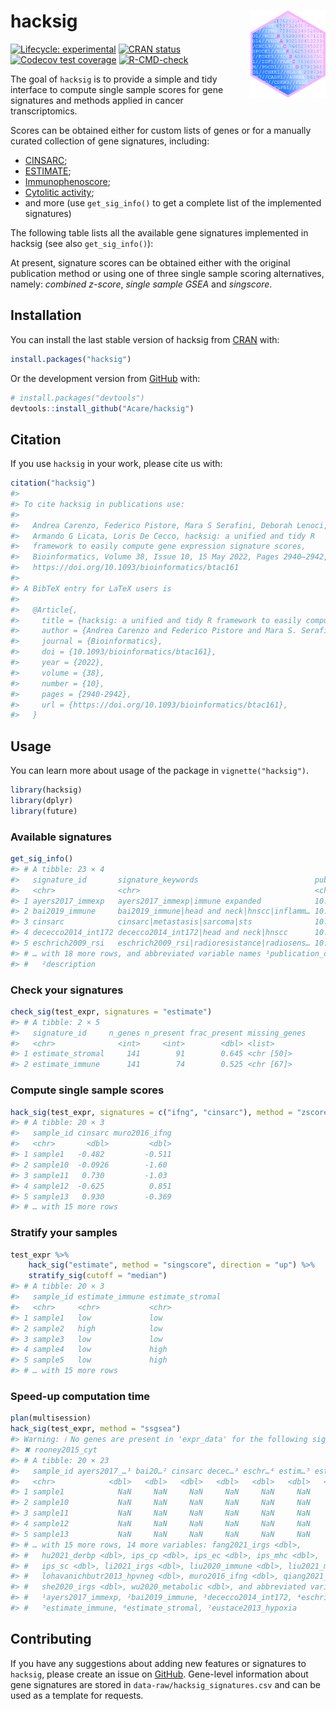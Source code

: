 
<!-- README.md is generated from README.Rmd. Please edit that file -->

# hacksig <img src="man/figures/logo.png" align="right" height="139"/>

<!-- badges: start -->

[![Lifecycle:
experimental](https://img.shields.io/badge/lifecycle-experimental-orange.svg)](https://lifecycle.r-lib.org/articles/stages.html#experimental)
[![CRAN
status](https://www.r-pkg.org/badges/version/hacksig)](https://CRAN.R-project.org/package=hacksig)
[![Codecov test
coverage](https://codecov.io/gh/Acare/hacksig/branch/master/graph/badge.svg)](https://app.codecov.io/gh/Acare/hacksig?branch=master)
[![R-CMD-check](https://github.com/Acare/hacksig/workflows/R-CMD-check/badge.svg)](https://github.com/Acare/hacksig/actions)

<!-- badges: end -->

The goal of `hacksig` is to provide a simple and tidy interface to
compute single sample scores for gene signatures and methods applied in
cancer transcriptomics.

Scores can be obtained either for custom lists of genes or for a
manually curated collection of gene signatures, including:

- [CINSARC](https://doi.org/10.1038/nm.2174);
- [ESTIMATE](https://doi.org/10.1038/ncomms3612);
- [Immunophenoscore](https://doi.org/10.1016/j.celrep.2016.12.019);
- [Cytolitic activity](https://doi.org/10.1016/j.cell.2014.12.033);
- and more (use `get_sig_info()` to get a complete list of the
  implemented signatures)

The following table lists all the available gene signatures implemented
in hacksig (see also `get_sig_info()`):

At present, signature scores can be obtained either with the original
publication method or using one of three single sample scoring
alternatives, namely: *combined z-score*, *single sample GSEA* and
*singscore*.

## Installation

You can install the last stable version of hacksig from
[CRAN](https://CRAN.R-project.org) with:

``` r
install.packages("hacksig")
```

Or the development version from [GitHub](https://github.com/) with:

``` r
# install.packages("devtools")
devtools::install_github("Acare/hacksig")
```

## Citation

If you use `hacksig` in your work, please cite us with:

``` r
citation("hacksig")
#> 
#> To cite hacksig in publications use:
#> 
#>   Andrea Carenzo, Federico Pistore, Mara S Serafini, Deborah Lenoci,
#>   Armando G Licata, Loris De Cecco, hacksig: a unified and tidy R
#>   framework to easily compute gene expression signature scores,
#>   Bioinformatics, Volume 38, Issue 10, 15 May 2022, Pages 2940–2942,
#>   https://doi.org/10.1093/bioinformatics/btac161
#> 
#> A BibTeX entry for LaTeX users is
#> 
#>   @Article{,
#>     title = {hacksig: a unified and tidy R framework to easily compute gene expression signature scores},
#>     author = {Andrea Carenzo and Federico Pistore and Mara S. Serafini and Deborah Lenoci and Armando G. Licata and Loris {De Cecco}},
#>     journal = {Bioinformatics},
#>     doi = {10.1093/bioinformatics/btac161},
#>     year = {2022},
#>     volume = {38},
#>     number = {10},
#>     pages = {2940-2942},
#>     url = {https://doi.org/10.1093/bioinformatics/btac161},
#>   }
```

## Usage

You can learn more about usage of the package in `vignette("hacksig")`.

``` r
library(hacksig)
library(dplyr)
library(future)
```

### Available signatures

``` r
get_sig_info()
#> # A tibble: 23 × 4
#>   signature_id       signature_keywords                          publi…¹ descr…²
#>   <chr>              <chr>                                       <chr>   <chr>  
#> 1 ayers2017_immexp   ayers2017_immexp|immune expanded            10.117… Immune…
#> 2 bai2019_immune     bai2019_immune|head and neck|hnscc|inflamm… 10.115… Immune…
#> 3 cinsarc            cinsarc|metastasis|sarcoma|sts              10.103… Biomar…
#> 4 dececco2014_int172 dececco2014_int172|head and neck|hnscc      10.109… Signat…
#> 5 eschrich2009_rsi   eschrich2009_rsi|radioresistance|radiosens… 10.101… Genes …
#> # … with 18 more rows, and abbreviated variable names ¹​publication_doi,
#> #   ²​description
```

### Check your signatures

``` r
check_sig(test_expr, signatures = "estimate")
#> # A tibble: 2 × 5
#>   signature_id     n_genes n_present frac_present missing_genes
#>   <chr>              <int>     <int>        <dbl> <list>       
#> 1 estimate_stromal     141        91        0.645 <chr [50]>   
#> 2 estimate_immune      141        74        0.525 <chr [67]>
```

### Compute single sample scores

``` r
hack_sig(test_expr, signatures = c("ifng", "cinsarc"), method = "zscore")
#> # A tibble: 20 × 3
#>   sample_id cinsarc muro2016_ifng
#>   <chr>       <dbl>         <dbl>
#> 1 sample1   -0.482         -0.511
#> 2 sample10  -0.0926        -1.60 
#> 3 sample11   0.730         -1.03 
#> 4 sample12  -0.625          0.851
#> 5 sample13   0.930         -0.369
#> # … with 15 more rows
```

### Stratify your samples

``` r
test_expr %>% 
    hack_sig("estimate", method = "singscore", direction = "up") %>% 
    stratify_sig(cutoff = "median")
#> # A tibble: 20 × 3
#>   sample_id estimate_immune estimate_stromal
#>   <chr>     <chr>           <chr>           
#> 1 sample1   low             low             
#> 2 sample2   high            low             
#> 3 sample3   low             low             
#> 4 sample4   low             high            
#> 5 sample5   low             high            
#> # … with 15 more rows
```

### Speed-up computation time

``` r
plan(multisession)
hack_sig(test_expr, method = "ssgsea")
#> Warning: ℹ No genes are present in 'expr_data' for the following signatures:
#> ✖ rooney2015_cyt
#> # A tibble: 20 × 23
#>   sample_id ayers2017_…¹ bai20…² cinsarc decec…³ eschr…⁴ estim…⁵ estim…⁶ eusta…⁷
#>   <chr>            <dbl>   <dbl>   <dbl>   <dbl>   <dbl>   <dbl>   <dbl>   <dbl>
#> 1 sample1            NaN     NaN     NaN     NaN     NaN     NaN     NaN     NaN
#> 2 sample10           NaN     NaN     NaN     NaN     NaN     NaN     NaN     NaN
#> 3 sample11           NaN     NaN     NaN     NaN     NaN     NaN     NaN     NaN
#> 4 sample12           NaN     NaN     NaN     NaN     NaN     NaN     NaN     NaN
#> 5 sample13           NaN     NaN     NaN     NaN     NaN     NaN     NaN     NaN
#> # … with 15 more rows, 14 more variables: fang2021_irgs <dbl>,
#> #   hu2021_derbp <dbl>, ips_cp <dbl>, ips_ec <dbl>, ips_mhc <dbl>,
#> #   ips_sc <dbl>, li2021_irgs <dbl>, liu2020_immune <dbl>, liu2021_mgs <dbl>,
#> #   lohavanichbutr2013_hpvneg <dbl>, muro2016_ifng <dbl>, qiang2021_irgs <dbl>,
#> #   she2020_irgs <dbl>, wu2020_metabolic <dbl>, and abbreviated variable names
#> #   ¹​ayers2017_immexp, ²​bai2019_immune, ³​dececco2014_int172, ⁴​eschrich2009_rsi,
#> #   ⁵​estimate_immune, ⁶​estimate_stromal, ⁷​eustace2013_hypoxia
```

## Contributing

If you have any suggestions about adding new features or signatures to
`hacksig`, please create an issue on
[GitHub](https://github.com/Acare/hacksig/issues). Gene-level
information about gene signatures are stored in
`data-raw/hacksig_signatures.csv` and can be used as a template for
requests.
